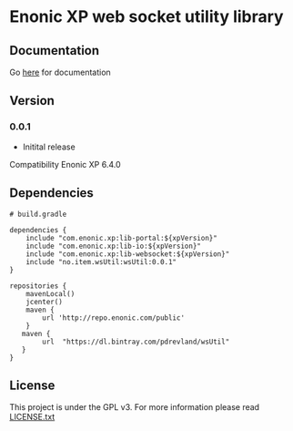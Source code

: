 # Enonic XP web socket utility library #

## Documentation ##

Go [here](https://itemconsulting.github.io/wsutil-server/) for documentation

## Version ##

### 0.0.1 ###
 * Initital release

Compatibility Enonic XP 6.4.0

## Dependencies ##

```
# build.gradle

dependencies {
    include "com.enonic.xp:lib-portal:${xpVersion}"
    include "com.enonic.xp:lib-io:${xpVersion}"
    include "com.enonic.xp:lib-websocket:${xpVersion}"
    include "no.item.wsUtil:wsUtil:0.0.1"
}

repositories {
    mavenLocal()
    jcenter()
    maven {
        url 'http://repo.enonic.com/public'
    }
   maven {
        url  "https://dl.bintray.com/pdrevland/wsUtil"
   }
}
```

## License ##

This project is under the GPL v3. For more information please read [LICENSE.txt](LICENSE.txt)


